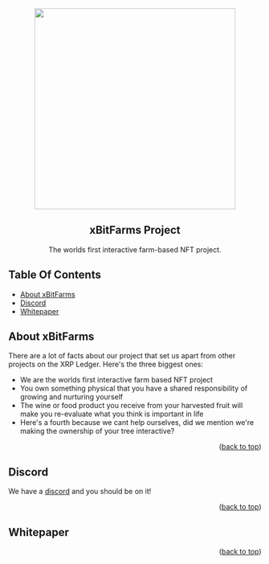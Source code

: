 <!-- PROJECT LOGO -->
<a name="readme-top"></a>
<br />
<div align="center">
    <img src="https://github.com/minitacoslayer/images/blob/main/3.png" width="400" height="400">
  </a>

  <h2 align="center">xBitFarms Project</h2>

  <p align="center">
    The worlds first interactive farm-based NFT project.
  </p>
</div>
  

<!-- TABLE OF CONTENTS -->
## Table Of Contents
- [About xBitFarms](#about-xBitFarms)
- [Discord](#Discord)
- [Whitepaper](#whitepaper)


   
<!-- ABOUT XBITFARMS -->
## About xBitFarms

There are a lot of facts about our project that set us apart from other projects on the XRP Ledger. Here's the three biggest ones:

* We are the worlds first interactive farm based NFT project
* You own something physical that you have a shared responsibility of growing and nurturing yourself
* The wine or food product you receive from your harvested fruit will make you re-evaluate what you think is important in life
* Here's a fourth because we cant help ourselves, did we mention we're making the ownership of your tree interactive?

<p align="right">(<a href="#readme-top">back to top</a>)</p>


<!-- DISCORD -->
## Discord
We have a [discord](https://t.co/PkypiPzQPS) and you should be on it!

<p align="right">(<a href="#readme-top">back to top</a>)</p>

<!-- WHITEPAPER -->

## Whitepaper

<p align="right">(<a href="#readme-top">back to top</a>)</p>
